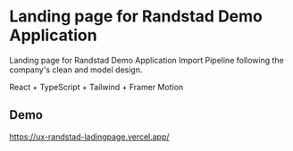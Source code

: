 # Landing page for Randstad Demo Application

Landing page for Randstad Demo Application Import Pipeline following the company's clean and model design.

React + TypeScript + Tailwind + Framer Motion

## Demo

https://ux-randstad-ladingpage.vercel.app/
